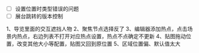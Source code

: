 - [ ] 设置位置时类型错误的问题
- [ ] 展台跳转的版本控制

1、导览里面的交互遮挡人物
2、聚焦节点选择反了
3、编辑器添加热点，点击场景内热点，右边列表不打开对应热点设置，热点不点确定不更新
4、贴图拖动位置，改变其他大小等配置，贴图又回到原位置
5、区域位置偏、默认值太大